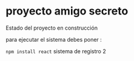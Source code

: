 <h1> proyecto amigo secreto</h1>
Estado del proyecto en construcción 


para ejecutar el sistema debes poner :



```npm install react```
sistema de registro 2 


